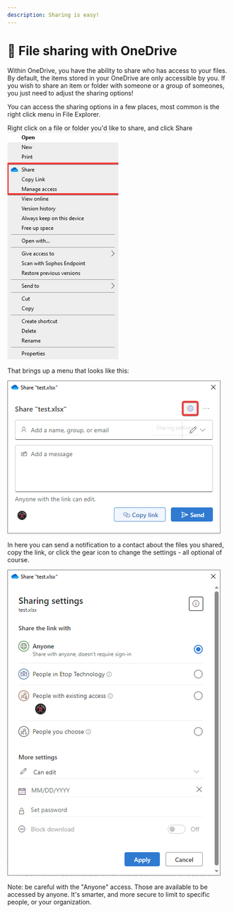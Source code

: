 ```yaml
---
description: Sharing is easy!
---
```


# 🤝 File sharing with OneDrive

Within OneDrive, you have the ability to share who has access to your files. By default, the items stored in your OneDrive are only accessible by you. If you wish to share an item or folder with someone or a group of someones, you just need to adjust the sharing options!

You can access the sharing options in a few places, most common is the right click menu in File Explorer.&#x20;

Right click on a file or folder you'd like to share, and click Share\
![](<../../../../.gitbook/assets/image (2) (1) (1) (1) (1) (1).png>)

That brings up a menu that looks like this:

![](<../../../../.gitbook/assets/image (3) (1) (1) (1) (1) (1).png>)

In here you can send a notification to a contact about the files you shared, copy the link, or click the gear icon to change the settings - all optional of course.

![](<../../../../.gitbook/assets/image (4) (1) (1).png>)

Note: be careful with the "Anyone" access. Those are available to be accessed by anyone. It's smarter, and more  secure to limit to specific people, or your organization.
